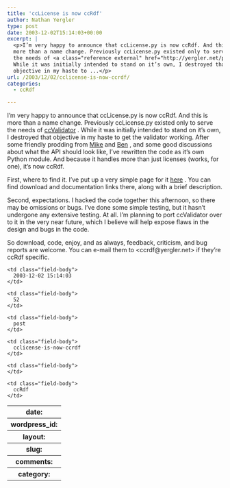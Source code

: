 ```yaml
---
title: 'ccLicense is now ccRdf'
author: Nathan Yergler
type: post
date: 2003-12-02T15:14:03+00:00
excerpt: |
  <p>I’m very happy to announce that ccLicense.py is now ccRdf. And this is
  more than a name change. Previously ccLicense.py existed only to serve
  the needs of <a class="reference external" href="http://yergler.net/projects/ccvalidator">ccValidator</a>.
  While it was initially intended to stand on it’s own, I destroyed that
  objective in my haste to ...</p>
url: /2003/12/02/cclicense-is-now-ccrdf/
categories:
  - ccRdf

---
```

I’m very happy to announce that ccLicense.py is now ccRdf. And this is more than a name change. Previously ccLicense.py existed only to serve the needs of [ccValidator][1] . While it was initially intended to stand on it’s own, I destroyed that objective in my haste to get the validator working. After some friendly prodding from [Mike][2]  and [Ben][3] , and some good discussions about what the <span class="caps">API</span> should look like, I’ve rewritten the code as it’s own Python module. And because it handles more than just licenses (works, for one), it’s now ccRdf.

First, where to find it. I’ve put up a very simple page for it [here][4] . You can find download and documentation links there, along with a brief description.

Second, expectations. I hacked the code together this afternoon, so there may be omissions or bugs. I’ve done some simple testing, but it hasn’t undergone any extensive testing. At all. I’m planning to port ccValidator over to it in the very near future, which I believe will help expose flaws in the design and bugs in the code.

So download, code, enjoy, and as always, feedback, criticism, and bug reports are welcome. You can e-mail them to <ccrdf&#64;yergler.net>  if they’re ccRdf specific.

<table class="docutils field-list" frame="void" rules="none">
  <col class="field-name" /> <col class="field-body" /> <tr class="field">
    <th class="field-name">
      date:
    </th>

    <td class="field-body">
      2003-12-02 15:14:03
    </td>
  </tr>

  <tr class="field">
    <th class="field-name">
      wordpress_id:
    </th>

    <td class="field-body">
      52
    </td>
  </tr>

  <tr class="field">
    <th class="field-name">
      layout:
    </th>

    <td class="field-body">
      post
    </td>
  </tr>

  <tr class="field">
    <th class="field-name">
      slug:
    </th>

    <td class="field-body">
      cclicense-is-now-ccrdf
    </td>
  </tr>

  <tr class="field">
    <th class="field-name">
      comments:
    </th>

    <td class="field-body">
    </td>
  </tr>

  <tr class="field">
    <th class="field-name">
      category:
    </th>

    <td class="field-body">
      ccRdf
    </td>
  </tr>
</table>

 [1]: http://yergler.net/projects/ccvalidator
 [2]: http://gondwanaland.com/ml/
 [3]: http://ben.adida.net/
 [4]: http://yergler.net/projects/ccrdf
